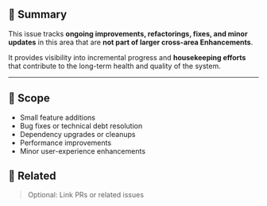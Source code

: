 ## 📝 Summary
This issue tracks **ongoing improvements, refactorings, fixes, and minor updates** in this area that are **not part of larger cross-area Enhancements**.  

It provides visibility into incremental progress and **housekeeping efforts** that contribute to the long-term health and quality of the system.

---

## 🔄 Scope
- Small feature additions
- Bug fixes or technical debt resolution
- Dependency upgrades or cleanups
- Performance improvements
- Minor user-experience enhancements


## 🔗 Related
> Optional: Link PRs or related issues
 
